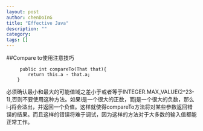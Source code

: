```yaml
---
layout: post
author: chenDoInG
title: "Effective Java"
description: ""
category: 
tags: []
---
```

##Compare to使用注意技巧

		￼public int compareTo(That that){
			return this.a - that.a;
		}
		
必须确认最小和最大的可能值域之差小于或者等于INTEGER.MAX_VALUE(2^23-1),否则不要使用这种方法。如果i是一个很大的正数，而j是一个很大的负数，那么i-j将会溢出，并返回一个负值。这样就使得compareTo方法将对某些参数返回错误的结果。而且这样的错误将难于调试，因为这样的方法对于大多数的输入值都能正常工作。
